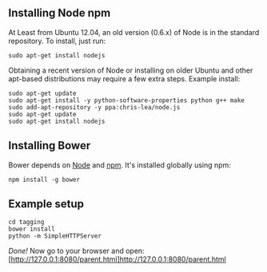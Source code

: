 ## Installing Node npm

At Least from Ubuntu 12.04, an old version (0.6.x) of Node is in the standard repository. To install, just run:

```
sudo apt-get install nodejs
```

Obtaining a recent version of Node or installing on older Ubuntu and other apt-based distributions may require a few extra steps. Example install:


```
sudo apt-get update
sudo apt-get install -y python-software-properties python g++ make
sudo add-apt-repository -y ppa:chris-lea/node.js
sudo apt-get update
sudo apt-get install nodejs
```

## Installing Bower

Bower depends on [Node](http://nodejs.org/) and [npm](http://npmjs.org/).
It's installed globally using npm:

```
npm install -g bower
```

## Example setup

```
cd tagging
bower install
python -m SimpleHTTPServer
```

*Done!* Now go to your browser and open: [http://127.0.0.1:8080/parent.html]http://127.0.0.1:8080/parent.html